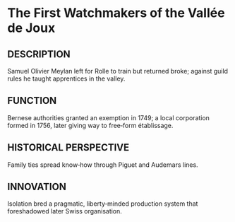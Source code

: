 # The First Watchmakers of the Vallée de Joux

## DESCRIPTION
Samuel Olivier Meylan left for Rolle to train but returned broke; against guild rules he taught apprentices in the valley.

## FUNCTION
Bernese authorities granted an exemption in 1749; a local corporation formed in 1756, later giving way to free‑form établissage.

## HISTORICAL PERSPECTIVE
Family ties spread know‑how through Piguet and Audemars lines.

## INNOVATION
Isolation bred a pragmatic, liberty‑minded production system that foreshadowed later Swiss organisation.
